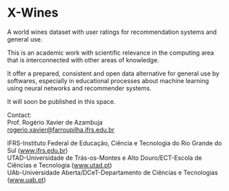 # X-Wines
A world wines dataset with user ratings for recommendation systems and general use.

This is an academic work with scientific relevance in the computing area that is interconnected with other areas of knowledge.

It offer a prepared, consistent and open data alternative for general use by softwares, especially in educational processes about machine learning using neural networks and recommender systems.

It will soon be published in this space.


Contact:<br>
Prof. Rogério Xavier de Azambuja<br>
rogerio.xavier@farroupilha.ifrs.edu.br

IFRS-Instituto Federal de Educação, Ciência e Tecnologia do Rio Grande do Sul (<a href='www.ifrs.edu.br' target='_blank'>www.ifrs.edu.br</a>)<br>
UTAD-Universidade de Trás-os-Montes e Alto Douro/ECT-Escola de Ciências e Tecnologia (<a href='www.utad.pt' target='_blank'>www.utad.pt</a>)<br> 
UAb-Universidade Aberta/DCeT-Departamento de Ciências e Tecnologias (<a href='www.uab.pt' target='_blank'>www.uab.pt</a>)<br>
 

